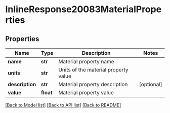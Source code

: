 # InlineResponse20083MaterialProperties

## Properties
Name | Type | Description | Notes
------------ | ------------- | ------------- | -------------
**name** | **str** | Material property name | 
**units** | **str** | Units of the material property value | 
**description** | **str** | Material property description | [optional] 
**value** | **float** | Material property value | 

[[Back to Model list]](../README.md#documentation-for-models) [[Back to API list]](../README.md#documentation-for-api-endpoints) [[Back to README]](../README.md)


